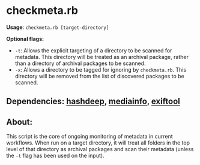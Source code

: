 # checkmeta.rb

__Usage__: `checkmeta.rb [target-directory]`

__Optional flags:__
* `-t`: Allows the explicit targeting of a directory to be scanned for metadata. This directory will be treated as an archival package, rather than a directory of archival packages to be scanned.
* `-x`: Allows a directory to be tagged for ignoring by `checkmeta.rb`. This directory will be removed from the list of discovered packages to be scanned.

## Dependencies: [hashdeep](http://md5deep.sourceforge.net/start-hashdeep.html), [mediainfo](https://mediaarea.net/en/MediaInfo), [exiftool](https://www.sno.phy.queensu.ca/~phil/exiftool/)

## About:
This script is the core of ongoing monitoring of metadata in current workflows. When run on a target directory, it will treat all folders in the top level of that directory as archival packages and scan their metadata (unless the `-t` flag has been used on the input).
